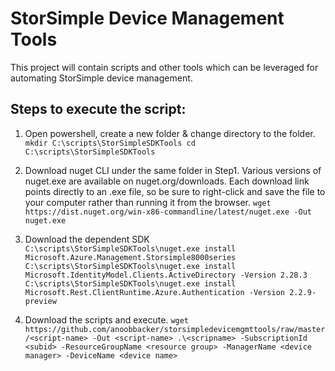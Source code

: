 # StorSimple Device Management Tools
This project will contain scripts and other tools which can be leveraged for automating StorSimple device management.

## Steps to execute the script: 
1.  Open powershell, create a new folder & change directory to the folder.
            ```
            mkdir C:\scripts\StorSimpleSDKTools
            cd C:\scripts\StorSimpleSDKTools
            ```
    
2.  Download nuget CLI under the same folder in Step1. 
    Various versions of nuget.exe are available on nuget.org/downloads. Each download link points directly to an .exe file, so be sure to right-click and save the file to your computer rather than running it from the browser. 
            ```
            wget https://dist.nuget.org/win-x86-commandline/latest/nuget.exe -Out nuget.exe
            ```
            
3.  Download the dependent SDK
            ```
            C:\scripts\StorSimpleSDKTools\nuget.exe install Microsoft.Azure.Management.Storsimple8000series
            C:\scripts\StorSimpleSDKTools\nuget.exe install Microsoft.IdentityModel.Clients.ActiveDirectory -Version 2.28.3
            C:\scripts\StorSimpleSDKTools\nuget.exe install Microsoft.Rest.ClientRuntime.Azure.Authentication -Version 2.2.9-preview
            ```
    
4.  Download the scripts and execute.
            ```
            wget https://github.com/anoobbacker/storsimpledevicemgmttools/raw/master/<script-name> -Out <script-name>
            .\<scripname> -SubscriptionId <subid> -ResourceGroupName <resource group> -ManagerName <device manager> -DeviceName <device name>
            ```
